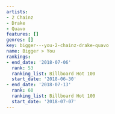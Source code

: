 ```yaml
---
artists:
- 2 Chainz
- Drake
- Quavo
features: []
genres: []
key: bigger---you-2-chainz-drake-quavo
name: Bigger > You
rankings:
- end_date: '2018-07-06'
  rank: 53
  ranking_list: Billboard Hot 100
  start_date: '2018-06-30'
- end_date: '2018-07-13'
  rank: 60
  ranking_list: Billboard Hot 100
  start_date: '2018-07-07'
---
```



